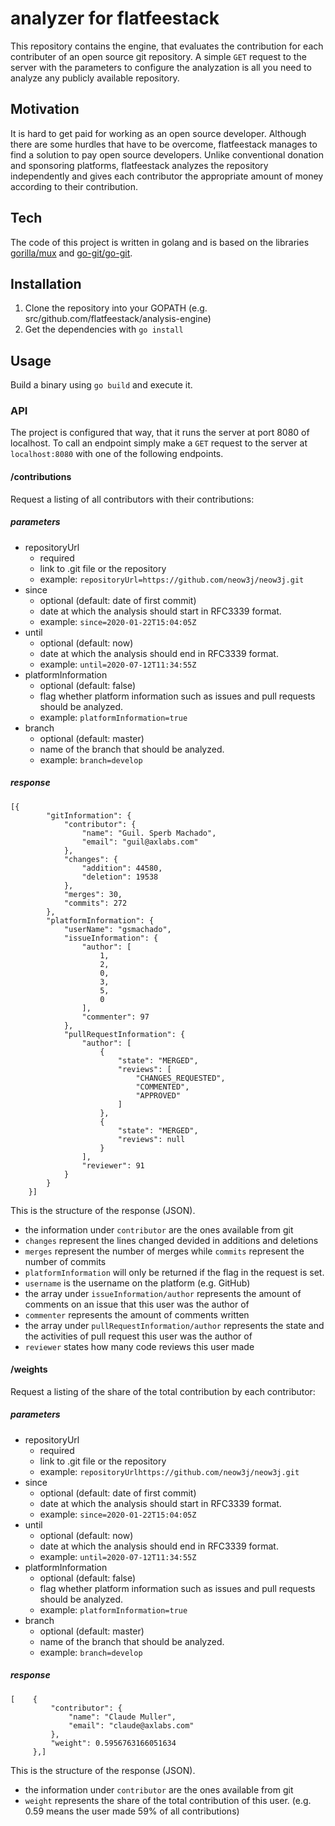 # analyzer for flatfeestack
This repository contains the engine, that evaluates the contribution 
for each contributer of an open source git repository. 
A simple ``GET`` request to the server with the parameters to configure 
the analyzation is all you need to analyze any publicly available repository. 

## Motivation
It is hard to get paid for working as an open source developer. 
Although there are some hurdles that have to be overcome, 
flatfeestack manages to find a solution to pay open source developers. 
Unlike conventional donation and sponsoring platforms, 
flatfeestack analyzes the repository independently and gives 
each contributor the appropriate amount of money according to their contribution.

## Tech
The code of this project is written in golang and is based on the 
libraries [gorilla/mux](https://github.com/gorilla/mux/) and [go-git/go-git](https://github.com/go-git/go-git/).

## Installation

1. Clone the repository into your GOPATH (e.g. src/github.com/flatfeestack/analysis-engine)
2. Get the dependencies with `go install`

## Usage

Build a binary using `go build` and execute it.  

### API

The project is configured that way, that it runs the server at port 8080 of localhost. 
To call an endpoint simply make a `GET` request to the server at `localhost:8080` with 
one of the following endpoints.

#### /contributions

Request a listing of all contributors with their contributions:

##### parameters

* repositoryUrl
    + required
    + link to .git file or the repository
    + example: `repositoryUrl=https://github.com/neow3j/neow3j.git`
* since
    + optional (default: date of first commit)
    + date at which the analysis should start in RFC3339 format.
    + example: `since=2020-01-22T15:04:05Z`
* until
    + optional (default: now)
    + date at which the analysis should end in RFC3339 format.
    + example: `until=2020-07-12T11:34:55Z`
* platformInformation
    + optional (default: false)
    + flag whether platform information such as issues and pull requests should be analyzed.
    + example: `platformInformation=true`
* branch
    + optional (default: master)
    + name of the branch that should be analyzed.
    + example: `branch=develop`

##### response

```
[{
        "gitInformation": {
            "contributor": {
                "name": "Guil. Sperb Machado",
                "email": "guil@axlabs.com"
            },
            "changes": {
                "addition": 44580,
                "deletion": 19538
            },
            "merges": 30,
            "commits": 272
        },
        "platformInformation": {
            "userName": "gsmachado",
            "issueInformation": {
                "author": [
                    1,
                    2,
                    0,
                    3,
                    5,
                    0
                ],
                "commenter": 97
            },
            "pullRequestInformation": {
                "author": [
                    {
                        "state": "MERGED",
                        "reviews": [
                            "CHANGES_REQUESTED",
                            "COMMENTED",
                            "APPROVED"
                        ]
                    },
                    {
                        "state": "MERGED",
                        "reviews": null
                    }
                ],
                "reviewer": 91
            }
        }
    }]
```

This is the structure of the response (JSON). 
* the information under `contributor` are the ones available from git
* `changes` represent the lines changed devided in additions and deletions
* `merges` represent the number of merges while `commits` represent the number of commits
* `platformInformation` will only be returned if the flag in the request is set.
* `username` is the username on the platform (e.g. GitHub)
* the array under `issueInformation/author` represents the amount of comments on an issue that this user was the author of
* `commenter` represents the amount of comments written
* the array under `pullRequestInformation/author` represents the state and the activities of pull request this user was the author of
* `reviewer` states how many code reviews this user made

#### /weights

Request a listing of the share of the total contribution by each contributor:

##### parameters

* repositoryUrl
    + required
    + link to .git file or the repository
    + example: `repositoryUrlhttps://github.com/neow3j/neow3j.git`
* since
    + optional (default: date of first commit)
    + date at which the analysis should start in RFC3339 format.
    + example: `since=2020-01-22T15:04:05Z`
* until
    + optional (default: now)
    + date at which the analysis should end in RFC3339 format.
    + example: `until=2020-07-12T11:34:55Z`
* platformInformation
    + optional (default: false)
    + flag whether platform information such as issues and pull requests should be analyzed.
    + example: `platformInformation=true`
* branch
    + optional (default: master)
    + name of the branch that should be analyzed.
    + example: `branch=develop`

##### response

```
[    {
         "contributor": {
             "name": "Claude Muller",
             "email": "claude@axlabs.com"
         },
         "weight": 0.5956763166051634
     },]
```

This is the structure of the response (JSON). 
* the information under `contributor` are the ones available from git
* `weight` represents the share of the total contribution of this user. (e.g. 0.59 means the user made 59% of all contributions) 


